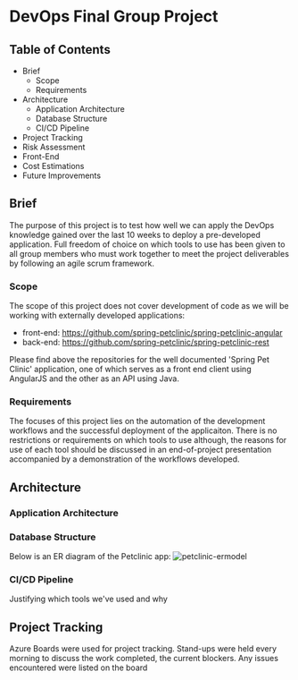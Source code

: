 # DevOps Final Group Project

## Table of Contents
- Brief
  - Scope 
  - Requirements
- Architecture
  - Application Architecture
  - Database Structure
  - CI/CD Pipeline
- Project Tracking
- Risk Assessment
- Front-End
- Cost Estimations
- Future Improvements

## Brief

The purpose of this project is to test how well we can apply the DevOps knowledge gained over the last 10 weeks to deploy a pre-developed application. Full freedom of choice on which tools to use has been given to all group members who must work together to meet the project deliverables by following an agile scrum framework.

### Scope

The scope of this project does not cover development of code as we will be working with externally developed applications:

- front-end: https://github.com/spring-petclinic/spring-petclinic-angular
- back-end: https://github.com/spring-petclinic/spring-petclinic-rest

Please find above the repositories for the well documented 'Spring Pet Clinic' application, one  of which serves as a front end client using AngularJS and the other as an API using Java.

### Requirements

The focuses of this project lies on the automation of the development workflows and the successful deployment of the applicaiton. There is no restrictions or requirements on which tools to use although, the reasons for use of each tool should be discussed in an end-of-project presentation accompanied by a demonstration of the workflows developed. 

## Architecture 

### Application Architecture


### Database Structure
Below is an ER diagram of the Petclinic app:
![petclinic-ermodel](https://user-images.githubusercontent.com/74771160/108348381-a2512180-71d9-11eb-926b-d410d99dc94e.png)


### CI/CD Pipeline

Justifying which tools we've used and why 

## Project Tracking

Azure Boards were used for project tracking. Stand-ups were held every morning to discuss the work completed, the current blockers. Any issues encountered were listed on the board 
